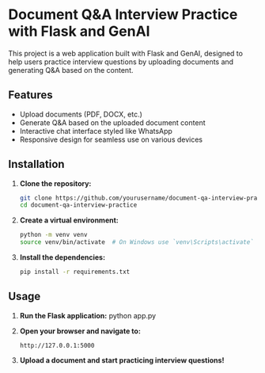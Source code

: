 # Document Q&A Interview Practice with Flask and GenAI

This project is a web application built with Flask and GenAI, designed to help users practice interview questions by uploading documents and generating Q&A based on the content.

## Features

- Upload documents (PDF, DOCX, etc.)
- Generate Q&A based on the uploaded document content
- Interactive chat interface styled like WhatsApp
- Responsive design for seamless use on various devices

## Installation

1. **Clone the repository:**
    ```bash
    git clone https://github.com/yourusername/document-qa-interview-practice.git
    cd document-qa-interview-practice
    ```

2. **Create a virtual environment:**
    ```bash
    python -m venv venv
    source venv/bin/activate  # On Windows use `venv\Scripts\activate`
    ```

3. **Install the dependencies:**
    ```bash
    pip install -r requirements.txt
    ```

## Usage

1. **Run the Flask application:**
    python app.py

2. **Open your browser and navigate to:**
    ```
    http://127.0.0.1:5000
    ```

3. **Upload a document and start practicing interview questions!**


